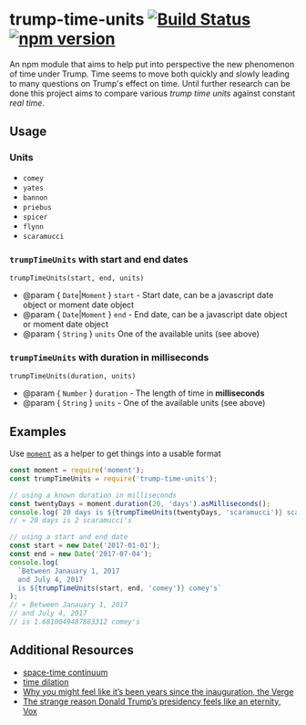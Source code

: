 # trump-time-units [![Build Status](https://travis-ci.org/chadian/trump-time-units.svg?branch=master)](https://travis-ci.org/chadian/trump-time-units) [![npm version](https://badge.fury.io/js/trump-time-units.svg)](https://badge.fury.io/js/trump-time-units)
An npm module that aims to help put into perspective the new phenomenon of
time under Trump. Time seems to move both quickly and slowly leading to many
questions on Trump's effect on time. Until further research can be done this
project aims to compare various *trump time units* against constant *real time*.

## Usage
### Units
- `comey`
- `yates`
- `bannon`
- `priebus`
- `spicer`
- `flynn`
- `scaramucci`

### `trumpTimeUnits` with start and end dates
`trumpTimeUnits(start, end, units)`

- @param { `Date`|`Moment` } `start` - Start date, can be a javascript date object or moment date object
- @param { `Date`|`Moment` } `end` - End date, can be a javascript date object or moment date object
- @param { `String` } `units` One of the available units (see above)

### `trumpTimeUnits` with duration in milliseconds
`trumpTimeUnits(duration, units)`

- @param { `Number` } `duration` - The length of time in **milliseconds**
- @param { `String` } `units` - One of the available units (see above)

## Examples
Use [`moment`](https://momentjs.com/) as a helper to get things into a usable format
```js
const moment = require('moment');
const trumpTimeUnits = require('trump-time-units');

// using a known duration in milliseconds
const twentyDays = moment.duration(20, 'days').asMilliseconds();
console.log(`20 days is ${trumpTimeUnits(twentyDays, 'scaramucci')} scaramucci's`);
// » 20 days is 2 scaramucci's

// using a start and end date
const start = new Date('2017-01-01');
const end = new Date('2017-07-04');
console.log(
  `Between Janauary 1, 2017
  and July 4, 2017
  is ${trumpTimeUnits(start, end, 'comey')} comey's`
);
// » Between Janauary 1, 2017
// and July 4, 2017
// is 1.6810049487883312 comey's
```

## Additional Resources
- [space-time continuum](https://simple.wikipedia.org/wiki/Space-time)
- [time dilation](https://en.wikipedia.org/wiki/Time_dilation)
- [Why you might feel like it’s been years since the inauguration, the Verge](https://www.theverge.com/2017/2/3/14497032/time-perception-duration-donald-trump-inauguration-psychology)
- [The strange reason Donald Trump’s presidency feels like an eternity, Vox](https://www.vox.com/2017/6/12/15781752/donald-trump-eternity-time-perception)
